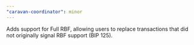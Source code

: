 ```yaml
---
"caravan-coordinator": minor
---
```


Adds support for Full RBF, allowing users to replace transactions that did not originally signal RBF support (BIP 125).
